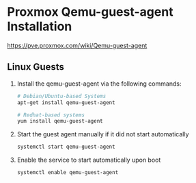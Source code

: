 # Proxmox Qemu-guest-agent Installation

<a href="https://pve.proxmox.com/wiki/Qemu-guest-agent" target="_blank">https://pve.proxmox.com/wiki/Qemu-guest-agent</a>

## Linux Guests

1. Install the qemu-guest-agent via the following commands:

    ```bash
    # Debian/Ubuntu-based Systems
    apt-get install qemu-guest-agent
    ```

    ```bash
    # Redhat-based systems
    yum install qemu-guest-agent
    ```

2. Start the guest agent manually if it did not start automatically

    ```bash
    systemctl start qemu-guest-agent
    ```

3. Enable the service to start automatically upon boot

    ```bash
    systemctl enable qemu-guest-agent
    ```

